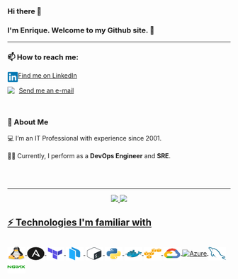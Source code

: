### Hi there 👋
### I'm Enrique. Welcome to my Github site. 🌱

<hr />

### 📫 How to reach me:
<a href="https://www.linkedin.com/in/edwin-enrique-flores-bautista/">Find me on LinkedIn<img align="left" width="24px" src="https://raw.githubusercontent.com/devicons/devicon/master/icons/linkedin/linkedin-original.svg" target="_blank" />
</a>
<br /><br />
<a href="mailto:eflores.unmsm.fisi@gmail.com">Send me an e-mail
  <img align="left" width="26px" src="https://raw.githubusercontent.com/gilbarbara/logos/main/logos/google-gmail.svg" />
</a>

<br/>

### 🚀 About Me
💻 I’m an IT Professional with experience since 2001. </br> </br>
👨‍💼 Currently, I perform as a **DevOps Engineer** and **SRE**. </br> </br>    
<br/>
<hr />

<div align="center">
  <a href="https://github.com/eefloresb">
  <img height="180em" src="https://github-readme-stats.vercel.app/api?username=eefloresb&show_icons=true&theme=gradient&include_all_commits=true&count_private=true"/>
  <img height="180em" src="https://github-readme-stats.vercel.app/api/top-langs/?username=eefloresb&layout=compact&langs_count=7&theme=gradient"/>
</div>

## ⚡ Technologies I'm familiar with
  
<div style="display: inline_block"><br>
  <img align="center" alt="Linux" height="30" width="40" src="https://raw.githubusercontent.com/gilbarbara/logos/main/logos/linux-tux.svg">
  <img align="center" alt="Ansible" height="30" width="40" src="https://raw.githubusercontent.com/devicons/devicon/master/icons/ansible/ansible-original.svg">
  <img align="center" alt="Terraform" height="30" width="40" src="https://raw.githubusercontent.com/devicons/devicon/master/icons/terraform/terraform-original.svg">
  <img align="center" alt="Packer" height="30" width="40" src="https://raw.githubusercontent.com/devicons/devicon/master/icons/packer/packer-original.svg">
  <img align="center" alt="Bash" height="30" width="40" src="https://raw.githubusercontent.com/devicons/devicon/master/icons/bash/bash-original.svg">
  <img align="center" alt="Python" height="30" width="40" src="https://raw.githubusercontent.com/devicons/devicon/master/icons/python/python-original.svg">
  <img align="center" alt="Docker" height="30" width="40" src="https://raw.githubusercontent.com/devicons/devicon/master/icons/docker/docker-original.svg">
  <img align="center" alt="AWS" height="30" width="40" src="https://raw.githubusercontent.com/devicons/devicon/master/icons/amazonwebservices/amazonwebservices-original.svg">
  <img align="center" alt="GCP" height="30" width="40" src="https://raw.githubusercontent.com/devicons/devicon/master/icons/googlecloud/googlecloud-original.svg">
  <img align="center" alt="Azure" height="30" width="40" src="https://raw.githubusercontent.com/gilbarbara/logos/main/logos/microsoft-azure.svg">
  <img align="center" alt="MySQL" height="30" width="40" src="https://raw.githubusercontent.com/devicons/devicon/master/icons/mysql/mysql-original.svg">                                                     
  <img align="center" alt="nginx" height="30" width="40" src="https://raw.githubusercontent.com/devicons/devicon/master/icons/nginx/nginx-original.svg">                                                     
</div>

<!--
**eefloresb/eefloresb** is a ✨ _special_ ✨ repository because its `README.md` (this file) appears on your GitHub profile.

Here are some ideas to get you started:

- 🔭 I’m currently working on ...
- 🌱 I’m currently learning ...
- 👯 I’m looking to collaborate on ...
- 🤔 I’m looking for help with ...
- 💬 Ask me about ...
- 📫 How to reach me: ...
- 😄 Pronouns: ...
- ⚡ Fun fact: ...
-->
